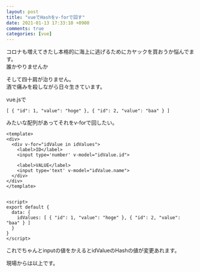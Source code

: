 ```yaml
---
layout: post
title: "vueでHashをv-forで回す"
date: 2021-01-13 17:33:10 +0900
comments: true
categories: [vue]
---
```


コロナも増えてきたし本格的に海上に逃げるためにカヤックを買おうか悩んでます。  
誰かやりませんか  
  
そして四十肩が治りません。  
酒で痛みを殺しながら日々生きています。

<!-- more -->
  
<script async src="//pagead2.googlesyndication.com/pagead/js/adsbygoogle.js"></script>  
<ins class="adsbygoogle"  
     style="display:block; text-align:center;"  
     data-ad-layout="in-article"  
     data-ad-format="fluid"  
     data-ad-client="ca-pub-7039502723411845"  
     data-ad-slot="8206045005"></ins>  
<script>  
     (adsbygoogle = window.adsbygoogle || []).push({});  
</script>  

vue.jsで


```
[ { "id": 1, "value": "hoge" }, { "id": 2, "value": "baa" } ]
```

みたいな配列があってそれをv-forで回したい。


```
<template>
<div>
  <div v-for="idValue in idValues">
    <label>ID</label>
    <input type='number' v-model="idValue.id">

    <label>VALUE</label>
    <input type='text' v-model="idValue.name">
  </div>
</div>
</template>


<script>
export default {
  data: {
    idValues: [ { "id": 1, "value": "hoge" }, { "id": 2, "value": "baa" } ]
  }
}
</script>
```

これでちゃんとinputの値をかえるとidValueのHashの値が変更あれます。  

現場からは以上です。

